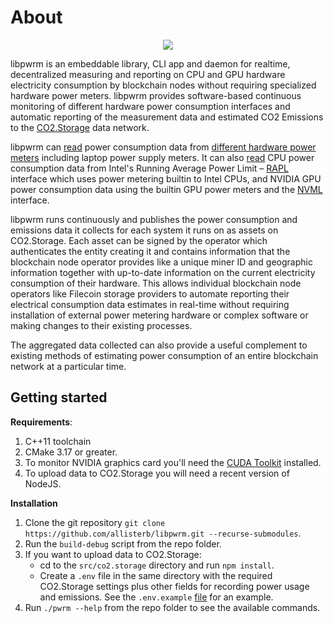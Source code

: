 # About
<p align="center" width="100%">
    <img src="https://ajb.nyc3.cdn.digitaloceanspaces.com/pwrm1.webp">
</p>

libpwrm is an embeddable library, CLI app and daemon for realtime, decentralized measuring and reporting on CPU and GPU hardware electricity consumption by blockchain nodes without requiring specialized hardware power meters. libpwrm provides software-based continuous monitoring of different hardware power consumption interfaces and automatic reporting of the measurement data and estimated CO2 Emissions to the [CO2.Storage](https://co2.storage/) data network.

libpwrm can [read](https://github.com/allisterb/libpwrm/blob/master/src/measurement/measurement.cpp) power consumption data from [different hardware power meters](https://github.com/allisterb/libpwrm/tree/master/src/measurement) including laptop power supply meters. It can also [read](https://github.com/allisterb/libpwrm/tree/master/src/cpu) CPU power consumption data from Intel's Running Average Power Limit – [RAPL](https://01.org/blogs/2014/running-average-power-limit-%E2%80%93-rapl) interface which uses power metering builtin to Intel CPUs, and NVIDIA GPU power consumption data using the builtin GPU power meters and the [NVML](https://developer.nvidia.com/nvidia-management-library-nvml) interface.

libpwrm runs continuously and publishes the power consumption and emissions data it collects for each system it runs on as assets on CO2.Storage. Each asset can be signed by the operator which authenticates the entity creating it and contains information that the blockchain node operator provides like a unique miner ID and geographic information together with up-to-date information on the current electricity consumption of their hardware. This allows individual blockchain node operators like Filecoin storage providers to automate reporting their electrical consumption data estimates in real-time without requiring installation of external power metering hardware or complex software or making changes to their existing processes.

The aggregated data collected can also provide a useful complement to existing methods of estimating power consumption of an entire blockchain network at a particular time.

## Getting started

**Requirements**:
1. C++11 toolchain
2. CMake 3.17 or greater.
3. To monitor NVIDIA graphics card you'll need the [CUDA Toolkit](https://developer.nvidia.com/cuda-downloads?target_os=Linux) installed.
4. To upload data to CO2.Storage you will need a recent version of NodeJS.

**Installation**
1. Clone the git repository `git clone https://github.com/allisterb/libpwrm.git --recurse-submodules`.
2. Run the `build-debug` script from the repo folder.
3. If you want to upload data to CO2.Storage:
    * cd to the `src/co2.storage` directory and run `npm install`.
    * Create a `.env` file in the same directory with the required CO2.Storage settings plus other fields for recording power usage and emissions. See the `.env.example` [file](https://github.com/allisterb/libpwrm/blob/master/src/co2.storage/.env.example) for an example.
3. Run `./pwrm --help` from the repo folder to see the available commands.
